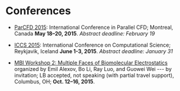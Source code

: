 # Conferences

* [ParCFD 2015](http://www2.cfdlab.mcgill.ca/parcfd2015/conference/): International Conference in Parallel CFD; Montreal, Canada **May 18–20, 2015**. *Abstract deadline: February 19*

* [ICCS 2015](http://www.iccs-meeting.org/iccs2015/): International Conference on Computational Science; Reykjavik, Iceland **June 1-3, 2015**.  *Abstract deadline: January 31*

* [MBI Workshop 2: Multiple Faces of Biomolecular Electrostatics](http://mbi.osu.edu/event/?id=824) organized by Emil Alexov, Bo Li, Ray Luo, and Guowei Wei --- by invitation; LB accepted, not speaking (with partial travel support), Columbus, OH; **Oct. 12–16, 2015**.
